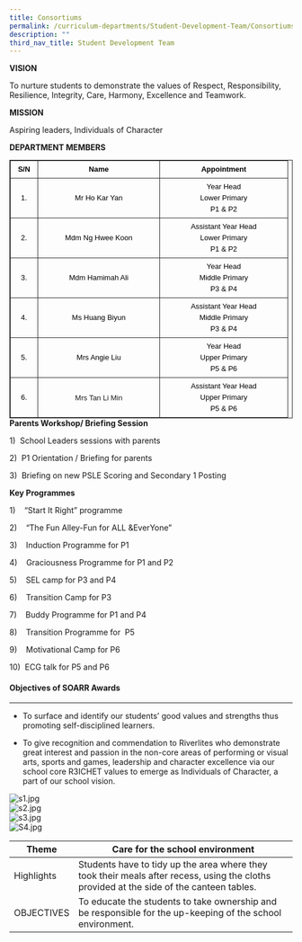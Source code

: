 ```yaml
---
title: Consortiums
permalink: /curriculum-departments/Student-Development-Team/Consortiums
description: ""
third_nav_title: Student Development Team
---
```

**VISION**

To nurture students to demonstrate the values of Respect, Responsibility, Resilience, Integrity, Care, Harmony, Excellence and Teamwork.

**MISSION**

Aspiring leaders, Individuals of Character

**DEPARTMENT MEMBERS**

<table class="iveo_table ives_tab_dark" align="left" style="margin: 0px; outline: 0px; padding: 0px; border: 1px solid rgb(42, 42, 42); border-spacing: 1px; border-collapse: collapse; max-width: 100%;"><tbody class="" style="margin: 0px; outline: 0px; padding: 0px;"><tr class="" style="margin: 0px; outline: 0px; padding: 0px;"><td width="38" class="" style="margin: 0px; outline: 0px; padding: 5px; text-align: center; border: 1px solid rgb(42, 42, 42);"><p class="" style="margin: 0px; outline: 0px; padding: 0px; line-height: 20px !important; color: rgb(0, 0, 0); font-family: Helvetica; font-size: 13px;"><font size="2" face="arial, sans-serif" style="margin: 0px; outline: 0px; padding: 0px;"><b class="" style="margin: 0px; outline: 0px; padding: 0px;"><span class="" style="margin: 0px; outline: 0px; padding: 0px;">S/N</span></b><b class="" style="margin: 0px; outline: 0px; padding: 0px;"><span class="" style="margin: 0px; outline: 0px; padding: 0px;"></span></b></font></p></td><td width="206" class="" style="margin: 0px; outline: 0px; padding: 5px; text-align: center; border: 1px solid rgb(42, 42, 42);"><p class="" style="margin: 0px; outline: 0px; padding: 0px; line-height: 20px !important; color: rgb(0, 0, 0); font-family: Helvetica; font-size: 13px;"><font size="2" face="arial, sans-serif" style="margin: 0px; outline: 0px; padding: 0px;"><b class="" style="margin: 0px; outline: 0px; padding: 0px;"><span class="" style="margin: 0px; outline: 0px; padding: 0px;">Name</span></b><b class="" style="margin: 0px; outline: 0px; padding: 0px;"><span class="" style="margin: 0px; outline: 0px; padding: 0px;"></span></b></font></p></td><td width="217" class="" style="margin: 0px; outline: 0px; padding: 5px; text-align: center; border: 1px solid rgb(42, 42, 42);"><p class="" style="margin: 0px; outline: 0px; padding: 0px; line-height: 20px !important; color: rgb(0, 0, 0); font-family: Helvetica; font-size: 13px;"><font size="2" face="arial, sans-serif" style="margin: 0px; outline: 0px; padding: 0px;"><b class="" style="margin: 0px; outline: 0px; padding: 0px;"><span class="" style="margin: 0px; outline: 0px; padding: 0px;">Appointment</span></b><b class="" style="margin: 0px; outline: 0px; padding: 0px;"><span class="" style="margin: 0px; outline: 0px; padding: 0px;"></span></b></font></p></td></tr><tr class="" style="margin: 0px; outline: 0px; padding: 0px;"><td width="38" class="" style="margin: 0px; outline: 0px; padding: 5px; text-align: center; border: 1px solid rgb(42, 42, 42);"><p class="" style="margin: 0px; outline: 0px; padding: 0px; line-height: 20px !important; color: rgb(0, 0, 0); font-family: Helvetica; font-size: 13px;"><font size="2" face="arial, sans-serif" style="margin: 0px; outline: 0px; padding: 0px;"><span class="" style="margin: 0px; outline: 0px; padding: 0px;">1.</span><span class="" style="margin: 0px; outline: 0px; padding: 0px;"></span></font></p></td><td width="206" class="" style="margin: 0px; outline: 0px; padding: 5px; text-align: center; border: 1px solid rgb(42, 42, 42);"><p class="" style="margin: 0px; outline: 0px; padding: 0px; line-height: 20px !important; color: rgb(0, 0, 0); font-family: Helvetica; font-size: 13px;"><font size="2" face="arial, sans-serif" style="margin: 0px; outline: 0px; padding: 0px;"><span class="" style="margin: 0px; outline: 0px; padding: 0px;">Mr Ho Kar Yan</span><span class="" style="margin: 0px; outline: 0px; padding: 0px;"></span></font></p></td><td width="217" class="" style="margin: 0px; outline: 0px; padding: 5px; text-align: center; border: 1px solid rgb(42, 42, 42);"><p class="" style="margin: 0px; outline: 0px; padding: 0px; line-height: 20px !important; color: rgb(0, 0, 0); font-family: Helvetica; font-size: 13px;"><font size="2" face="arial, sans-serif" style="margin: 0px; outline: 0px; padding: 0px;">Year Head</font></p><p class="" style="margin: 0px; outline: 0px; padding: 0px; line-height: 20px !important; color: rgb(0, 0, 0); font-family: Helvetica; font-size: 13px;"><font size="2" face="arial, sans-serif" style="margin: 0px; outline: 0px; padding: 0px;">Lower Primary</font></p><p class="" style="margin: 0px; outline: 0px; padding: 0px; line-height: 20px !important; color: rgb(0, 0, 0); font-family: Helvetica; font-size: 13px;"><font size="2" face="arial, sans-serif" style="margin: 0px; outline: 0px; padding: 0px;"><span class="" style="margin: 0px; outline: 0px; padding: 0px;">P1 &amp; P2</span><span class="" style="margin: 0px; outline: 0px; padding: 0px;"></span></font></p></td></tr><tr class="" style="margin: 0px; outline: 0px; padding: 0px;"><td width="38" class="" style="margin: 0px; outline: 0px; padding: 5px; text-align: center; border: 1px solid rgb(42, 42, 42);"><p class="" style="margin: 0px; outline: 0px; padding: 0px; line-height: 20px !important; color: rgb(0, 0, 0); font-family: Helvetica; font-size: 13px;"><font size="2" face="arial, sans-serif" style="margin: 0px; outline: 0px; padding: 0px;"><span class="" style="margin: 0px; outline: 0px; padding: 0px;">2.</span><span class="" style="margin: 0px; outline: 0px; padding: 0px;"></span></font></p></td><td width="206" class="" style="margin: 0px; outline: 0px; padding: 5px; text-align: center; border: 1px solid rgb(42, 42, 42);"><p class="" style="margin: 0px; outline: 0px; padding: 0px; line-height: 20px !important; color: rgb(0, 0, 0); font-family: Helvetica; font-size: 13px;"><font size="2" face="arial, sans-serif" style="margin: 0px; outline: 0px; padding: 0px;"><span class="" style="margin: 0px; outline: 0px; padding: 0px;">Mdm Ng Hwee Koon</span><span class="" style="margin: 0px; outline: 0px; padding: 0px;"></span></font></p></td><td width="217" class="" style="margin: 0px; outline: 0px; padding: 5px; text-align: center; border: 1px solid rgb(42, 42, 42);"><p class="" style="margin: 0px; outline: 0px; padding: 0px; line-height: 20px !important; color: rgb(0, 0, 0); font-family: Helvetica; font-size: 13px;"><font size="2" face="arial, sans-serif" style="margin: 0px; outline: 0px; padding: 0px;">Assistant Year Head</font></p><p class="" style="margin: 0px; outline: 0px; padding: 0px; line-height: 20px !important; color: rgb(0, 0, 0); font-family: Helvetica; font-size: 13px;"><font size="2" face="arial, sans-serif" style="margin: 0px; outline: 0px; padding: 0px;">Lower Primary</font></p><p class="" style="margin: 0px; outline: 0px; padding: 0px; line-height: 20px !important; color: rgb(0, 0, 0); font-family: Helvetica; font-size: 13px;"><span class="" style="margin: 0px; outline: 0px; padding: 0px;"><font size="2" face="arial, sans-serif" style="margin: 0px; outline: 0px; padding: 0px;">P1 &amp; P2</font></span></p></td></tr><tr class="" style="margin: 0px; outline: 0px; padding: 0px;"><td width="38" class="" style="margin: 0px; outline: 0px; padding: 5px; text-align: center; border: 1px solid rgb(42, 42, 42);"><p class="" style="margin: 0px; outline: 0px; padding: 0px; line-height: 20px !important; color: rgb(0, 0, 0); font-family: Helvetica; font-size: 13px;"><font size="2" face="arial, sans-serif" style="margin: 0px; outline: 0px; padding: 0px;"><span class="" style="margin: 0px; outline: 0px; padding: 0px;">3.</span><span class="" style="margin: 0px; outline: 0px; padding: 0px;"></span></font></p></td><td width="206" class="" style="margin: 0px; outline: 0px; padding: 5px; text-align: center; border: 1px solid rgb(42, 42, 42);"><p class="" style="margin: 0px; outline: 0px; padding: 0px; line-height: 20px !important; color: rgb(0, 0, 0); font-family: Helvetica; font-size: 13px;"><font size="2" face="arial, sans-serif" style="margin: 0px; outline: 0px; padding: 0px;"><span class="" style="margin: 0px; outline: 0px; padding: 0px;">Mdm Hamimah Ali</span><span class="" style="margin: 0px; outline: 0px; padding: 0px;"></span></font></p></td><td width="217" class="" style="margin: 0px; outline: 0px; padding: 5px; text-align: center; border: 1px solid rgb(42, 42, 42);"><p class="" style="margin: 0px; outline: 0px; padding: 0px; line-height: 20px !important; color: rgb(0, 0, 0); font-family: Helvetica; font-size: 13px;"><font size="2" face="arial, sans-serif" style="margin: 0px; outline: 0px; padding: 0px;">Year Head</font></p><p class="" style="margin: 0px; outline: 0px; padding: 0px; line-height: 20px !important; color: rgb(0, 0, 0); font-family: Helvetica; font-size: 13px;"><font size="2" face="arial, sans-serif" style="margin: 0px; outline: 0px; padding: 0px;">Middle Primary</font></p><p class="" style="margin: 0px; outline: 0px; padding: 0px; line-height: 20px !important; color: rgb(0, 0, 0); font-family: Helvetica; font-size: 13px;"><span class="" style="margin: 0px; outline: 0px; padding: 0px;"><font size="2" face="arial, sans-serif" style="margin: 0px; outline: 0px; padding: 0px;">P3 &amp; P4</font></span></p></td></tr><tr class="" style="margin: 0px; outline: 0px; padding: 0px;"><td width="38" class="" style="margin: 0px; outline: 0px; padding: 5px; text-align: center; border: 1px solid rgb(42, 42, 42);"><p class="" style="margin: 0px; outline: 0px; padding: 0px; line-height: 20px !important; color: rgb(0, 0, 0); font-family: Helvetica; font-size: 13px;"><font size="2" face="arial, sans-serif" style="margin: 0px; outline: 0px; padding: 0px;"><span class="" style="margin: 0px; outline: 0px; padding: 0px;">4.</span><span class="" style="margin: 0px; outline: 0px; padding: 0px;"></span></font></p></td><td width="206" class="" style="margin: 0px; outline: 0px; padding: 5px; text-align: center; border: 1px solid rgb(42, 42, 42);"><p class="" style="margin: 0px; outline: 0px; padding: 0px; line-height: 20px !important; color: rgb(0, 0, 0); font-family: Helvetica; font-size: 13px;"><font size="2" face="arial, sans-serif" style="margin: 0px; outline: 0px; padding: 0px;"><span class="" style="margin: 0px; outline: 0px; padding: 0px;">Ms Huang Biyun</span><span class="" style="margin: 0px; outline: 0px; padding: 0px;"></span></font></p></td><td width="217" class="" style="margin: 0px; outline: 0px; padding: 5px; text-align: center; border: 1px solid rgb(42, 42, 42);"><p class="" style="margin: 0px; outline: 0px; padding: 0px; line-height: 20px !important; color: rgb(0, 0, 0); font-family: Helvetica; font-size: 13px;"><font size="2" face="arial, sans-serif" style="margin: 0px; outline: 0px; padding: 0px;">Assistant Year Head</font></p><p class="" style="margin: 0px; outline: 0px; padding: 0px; line-height: 20px !important; color: rgb(0, 0, 0); font-family: Helvetica; font-size: 13px;"><font size="2" face="arial, sans-serif" style="margin: 0px; outline: 0px; padding: 0px;">Middle Primary</font></p><p class="" style="margin: 0px; outline: 0px; padding: 0px; line-height: 20px !important; color: rgb(0, 0, 0); font-family: Helvetica; font-size: 13px;"><span class="" style="margin: 0px; outline: 0px; padding: 0px;"><font size="2" face="arial, sans-serif" style="margin: 0px; outline: 0px; padding: 0px;">P3 &amp; P4</font></span></p></td></tr><tr class="" style="margin: 0px; outline: 0px; padding: 0px;"><td width="38" class="" style="margin: 0px; outline: 0px; padding: 5px; text-align: center; border: 1px solid rgb(42, 42, 42);"><p class="" style="margin: 0px; outline: 0px; padding: 0px; line-height: 20px !important; color: rgb(0, 0, 0); font-family: Helvetica; font-size: 13px;"><font size="2" face="arial, sans-serif" style="margin: 0px; outline: 0px; padding: 0px;"><span class="" style="margin: 0px; outline: 0px; padding: 0px;">5.</span><span class="" style="margin: 0px; outline: 0px; padding: 0px;"></span></font></p></td><td width="206" class="" style="margin: 0px; outline: 0px; padding: 5px; text-align: center; border: 1px solid rgb(42, 42, 42);"><p class="" style="margin: 0px; outline: 0px; padding: 0px; line-height: 20px !important; color: rgb(0, 0, 0); font-family: Helvetica; font-size: 13px;"><font size="2" face="arial, sans-serif" style="margin: 0px; outline: 0px; padding: 0px;"><span class="" style="margin: 0px; outline: 0px; padding: 0px;">Mrs Angie Liu</span><span class="" style="margin: 0px; outline: 0px; padding: 0px;"></span></font></p></td><td width="217" class="" style="margin: 0px; outline: 0px; padding: 5px; text-align: center; border: 1px solid rgb(42, 42, 42);"><p class="" style="margin: 0px; outline: 0px; padding: 0px; line-height: 20px !important; color: rgb(0, 0, 0); font-family: Helvetica; font-size: 13px;"><font size="2" face="arial, sans-serif" style="margin: 0px; outline: 0px; padding: 0px;">Year Head</font></p><p class="" style="margin: 0px; outline: 0px; padding: 0px; line-height: 20px !important; color: rgb(0, 0, 0); font-family: Helvetica; font-size: 13px;"><font size="2" face="arial, sans-serif" style="margin: 0px; outline: 0px; padding: 0px;">Upper Primary</font></p><p class="" style="margin: 0px; outline: 0px; padding: 0px; line-height: 20px !important; color: rgb(0, 0, 0); font-family: Helvetica; font-size: 13px;"><span class="" style="margin: 0px; outline: 0px; padding: 0px;"><font size="2" face="arial, sans-serif" style="margin: 0px; outline: 0px; padding: 0px;">P5 &amp; P6</font></span></p></td></tr><tr class="" style="margin: 0px; outline: 0px; padding: 0px;"><td width="38" class="" style="margin: 0px; outline: 0px; padding: 5px; text-align: center; border: 1px solid rgb(42, 42, 42);"><p class="" style="margin: 0px; outline: 0px; padding: 0px; line-height: 20px !important; color: rgb(0, 0, 0); font-family: Helvetica; font-size: 13px;"><font size="2" face="arial, sans-serif" style="margin: 0px; outline: 0px; padding: 0px;"><span class="" style="margin: 0px; outline: 0px; padding: 0px;">6.</span><span class="" style="margin: 0px; outline: 0px; padding: 0px;"></span></font></p></td><td width="206" class="" style="margin: 0px; outline: 0px; padding: 5px; text-align: center; border: 1px solid rgb(42, 42, 42);"><font size="2" face="arial, sans-serif" style="margin: 0px; outline: 0px; padding: 0px;">Mrs Tan Li Min</font></td><td width="217" class="" style="margin: 0px; outline: 0px; padding: 5px; text-align: center; border: 1px solid rgb(42, 42, 42);"><p class="" style="margin: 0px; outline: 0px; padding: 0px; line-height: 20px !important; color: rgb(0, 0, 0); font-family: Helvetica; font-size: 13px;"><font size="2" face="arial, sans-serif" style="margin: 0px; outline: 0px; padding: 0px;">Assistant Year Head</font></p><p class="" style="margin: 0px; outline: 0px; padding: 0px; line-height: 20px !important; color: rgb(0, 0, 0); font-family: Helvetica; font-size: 13px;"><span class="" style="margin: 0px; outline: 0px; padding: 0px;"><font size="2" face="arial, sans-serif" style="margin: 0px; outline: 0px; padding: 0px;">Upper Primary</font></span></p><p class="" style="margin: 0px; outline: 0px; padding: 0px; line-height: 20px !important; color: rgb(0, 0, 0); font-family: Helvetica; font-size: 13px;"><font size="2" face="arial, sans-serif" style="margin: 0px; outline: 0px; padding: 0px;"><span class="" style="margin: 0px; outline: 0px; padding: 0px;">P5 &amp; P6</span><span class="" style="margin: 0px; outline: 0px; padding: 0px;"></span></font></p></td></tr></tbody></table>

  

**Parents Workshop/ Briefing Session**

1)  School Leaders sessions with parents

2)  P1 Orientation / Briefing for parents

3)  Briefing on new PSLE Scoring and Secondary 1 Posting

**Key Programmes**

1)    “Start It Right” programme

2)    “The Fun Alley-Fun for ALL &EverYone”

3)    Induction Programme for P1

4)    Graciousness Programme for P1 and P2

5)    SEL camp for P3 and P4 

6)    Transition Camp for P3

7)    Buddy Programme for P1 and P4

8)    Transition Programme for  P5

9)    Motivational Camp for P6

10)  ECG talk for P5 and P6 

#### Objectives of SOARR Awards
--------------------------

  

*   To surface and identify our students’ good values and strengths thus promoting self-disciplined learners.

*   To give recognition and commendation to Riverlites who demonstrate great interest and passion in the non-core areas of performing or visual arts, sports and games, leadership and character excellence via our school core R3ICHET values to emerge as Individuals of Character, a part of our school vision.

  
![s1.jpg](https://rivervalepri.moe.edu.sg/qql/slot/u143/Curriculum/Departments/SDT/Student%20Management/s1.jpg)  
![s2.jpg](https://rivervalepri.moe.edu.sg/qql/slot/u143/Curriculum/Departments/SDT/Student%20Management/s2.jpg)  
![s3.jpg](https://rivervalepri.moe.edu.sg/qql/slot/u143/Curriculum/Departments/SDT/Student%20Management/s3.jpg)  
![S4.jpg](https://rivervalepri.moe.edu.sg/qql/slot/u143/Curriculum/Departments/SDT/Student%20Management/S4.jpg)

| Theme      | Care for the school environment                                                                                                          |
|------------|------------------------------------------------------------------------------------------------------------------------------------------|
| Highlights | Students have to tidy up the area where they took their meals after recess, using the cloths provided at the side of the canteen tables. |
| OBJECTIVES | To educate the students to take ownership and be responsible for the up-keeping of the school environment.                               |